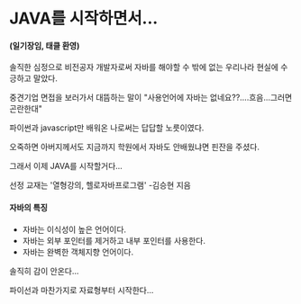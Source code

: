 # JAVA를 시작하면서...
#### (일기장임, 태클 환영)

솔직한 심정으로 비전공자 개발자로써 자바를 해야할 수 밖에 없는 우리나라 현실에 수긍하고 말았다.

중견기업 면접을 보러가서 대뜸하는 말이 "사용언어에 자바는 없네요??....흐음...그러면 곤란한대"

파이썬과 javascript만 배워온 나로써는 답답할 노릇이였다.

오죽하면 아버지께서도 지금까지 학원에서 자바도 안배웠냐면 핀잔을 주셨다.

그래서 이제 JAVA를 시작할거다...


선정 교재는 '열형강의, 헬로자바프로그램' -김승현 지음

#### 자바의 특징
* 자바는 이식성이 높은 언어이다.
* 자바는 외부 포인터를 제거하고 내부 포인터를 사용한다.
* 자바는 완벽한 객체지향 언어이다.

솔직히 감이 안온다...

파이선과 마찬가지로 자료형부터 시작한다...




